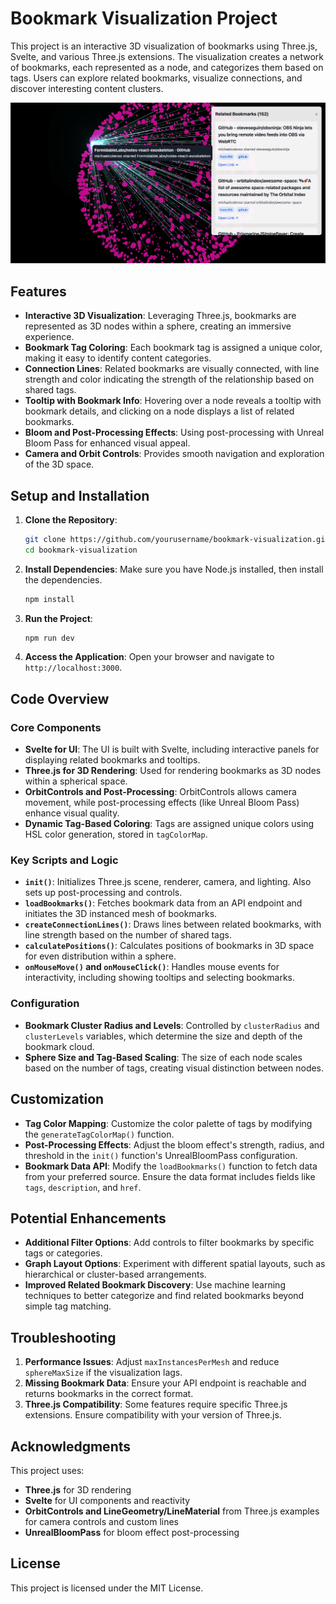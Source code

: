 
# Bookmark Visualization Project

This project is an interactive 3D visualization of bookmarks using Three.js, Svelte, and various Three.js extensions. The visualization creates a network of bookmarks, each represented as a node, and categorizes them based on tags. Users can explore related bookmarks, visualize connections, and discover interesting content clusters.

![screenshot of the bookmark viz project](bookmark-sphere.png)

## Features

- **Interactive 3D Visualization**: Leveraging Three.js, bookmarks are represented as 3D nodes within a sphere, creating an immersive experience.
- **Bookmark Tag Coloring**: Each bookmark tag is assigned a unique color, making it easy to identify content categories.
- **Connection Lines**: Related bookmarks are visually connected, with line strength and color indicating the strength of the relationship based on shared tags.
- **Tooltip with Bookmark Info**: Hovering over a node reveals a tooltip with bookmark details, and clicking on a node displays a list of related bookmarks.
- **Bloom and Post-Processing Effects**: Using post-processing with Unreal Bloom Pass for enhanced visual appeal.
- **Camera and Orbit Controls**: Provides smooth navigation and exploration of the 3D space.

## Setup and Installation

1. **Clone the Repository**:
   ```bash
   git clone https://github.com/yourusername/bookmark-visualization.git
   cd bookmark-visualization
   ```

2. **Install Dependencies**:
   Make sure you have Node.js installed, then install the dependencies.
   ```bash
   npm install
   ```

3. **Run the Project**:
   ```bash
   npm run dev
   ```

4. **Access the Application**:
   Open your browser and navigate to `http://localhost:3000`.

## Code Overview

### Core Components

- **Svelte for UI**: The UI is built with Svelte, including interactive panels for displaying related bookmarks and tooltips.
- **Three.js for 3D Rendering**: Used for rendering bookmarks as 3D nodes within a spherical space.
- **OrbitControls and Post-Processing**: OrbitControls allows camera movement, while post-processing effects (like Unreal Bloom Pass) enhance visual quality.
- **Dynamic Tag-Based Coloring**: Tags are assigned unique colors using HSL color generation, stored in `tagColorMap`.

### Key Scripts and Logic

- **`init()`**: Initializes Three.js scene, renderer, camera, and lighting. Also sets up post-processing and controls.
- **`loadBookmarks()`**: Fetches bookmark data from an API endpoint and initiates the 3D instanced mesh of bookmarks.
- **`createConnectionLines()`**: Draws lines between related bookmarks, with line strength based on the number of shared tags.
- **`calculatePositions()`**: Calculates positions of bookmarks in 3D space for even distribution within a sphere.
- **`onMouseMove()` and `onMouseClick()`**: Handles mouse events for interactivity, including showing tooltips and selecting bookmarks.

### Configuration

- **Bookmark Cluster Radius and Levels**: Controlled by `clusterRadius` and `clusterLevels` variables, which determine the size and depth of the bookmark cloud.
- **Sphere Size and Tag-Based Scaling**: The size of each node scales based on the number of tags, creating visual distinction between nodes.

## Customization

- **Tag Color Mapping**: Customize the color palette of tags by modifying the `generateTagColorMap()` function.
- **Post-Processing Effects**: Adjust the bloom effect's strength, radius, and threshold in the `init()` function's UnrealBloomPass configuration.
- **Bookmark Data API**: Modify the `loadBookmarks()` function to fetch data from your preferred source. Ensure the data format includes fields like `tags`, `description`, and `href`.

## Potential Enhancements

- **Additional Filter Options**: Add controls to filter bookmarks by specific tags or categories.
- **Graph Layout Options**: Experiment with different spatial layouts, such as hierarchical or cluster-based arrangements.
- **Improved Related Bookmark Discovery**: Use machine learning techniques to better categorize and find related bookmarks beyond simple tag matching.

## Troubleshooting

1. **Performance Issues**: Adjust `maxInstancesPerMesh` and reduce `sphereMaxSize` if the visualization lags.
2. **Missing Bookmark Data**: Ensure your API endpoint is reachable and returns bookmarks in the correct format.
3. **Three.js Compatibility**: Some features require specific Three.js extensions. Ensure compatibility with your version of Three.js.

## Acknowledgments

This project uses:
- **Three.js** for 3D rendering
- **Svelte** for UI components and reactivity
- **OrbitControls and LineGeometry/LineMaterial** from Three.js examples for camera controls and custom lines
- **UnrealBloomPass** for bloom effect post-processing

## License

This project is licensed under the MIT License.
